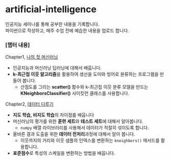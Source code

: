 # artificial-intelligence
인공지능 세미나를 통해 공부한 내용을 기록합니다.<br>
파이썬으로 작성하고, 매주 수업 전에 예습한 내용을 업로드 합니다.

### **[챕터 내용]**<br>
Chapter1, [나의 첫 머신러닝](https://jinuk.notion.site/Chapter1-e874885eb8674481940058ab5a60821d)
- 인공지능과 머신러닝 딥러닝에 대해서 배웁니다.
- **k-최근접 이웃 알고리즘**을 활용하여 생선을 도미와 빙어로 뷴류하는 프로그램을 만들어 봅니다.
  - 산점도를 그리는 **scatter()** 함수와 k-최근접 이웃 분류 모델을 만드는 
  **KNeighborsClassifier()** 사이킷런 클래스를 사용합니다.

Chapter2, [데이터 다루기](https://jinuk.notion.site/Chapter2-42672a35b55545c1ac93e0153cdbfd04)
- **지도 학습, 비지도 학습**의 차이점를 배웁니다
- 머신러닝의 평가를 위한 **훈련 세트**와 **테스트 세트**에 대해서 알아봅니다.
  - `numpy` 배열 라이브러리를 사용해서 데이터가 적절히 섞이도록 합니다.
- 올바른 결과 도출을 위한 **데이터 전처리**과정에 대해서 알아 봅니다.
  - 이웃까지의 거리와 이웃 샘플의 인덱스를 변환하는 `kneighbors()` 매서드를 활용합니다.
- **표준점수**로 특성의 스케일을 변환하는 방법을 배웁니다.
